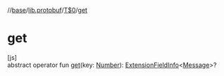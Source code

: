 //[base](../../../index.md)/[lib.protobuf](../index.md)/[T$0](index.md)/[get](get.md)

# get

[js]\
abstract operator fun [get](get.md)(key: [Number](https://kotlinlang.org/api/latest/jvm/stdlib/kotlin/-number/index.html)): [ExtensionFieldInfo](../-extension-field-info/index.md)&lt;[Message](../-message/index.md)&gt;?
